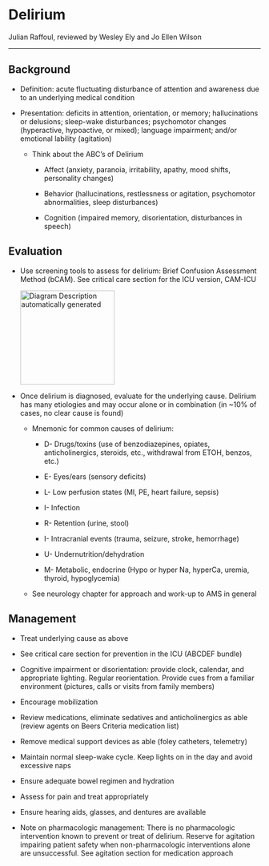 # Delirium 

Julian Raffoul, reviewed by Wesley Ely and Jo Ellen Wilson

---

## Background

- Definition: acute fluctuating disturbance of attention and awareness
    due to an underlying medical condition

- Presentation: deficits in attention, orientation, or memory;
    hallucinations or delusions; sleep-wake disturbances; psychomotor
    changes (hyperactive, hypoactive, or mixed); language impairment;
    and/or emotional lability (agitation)

     - Think about the ABC’s of Delirium

          - Affect (anxiety, paranoia, irritability, apathy, mood shifts,
              personality changes)

          - Behavior (hallucinations, restlessness or agitation, psychomotor
              abnormalities, sleep disturbances)

          - Cognition (impaired memory, disorientation, disturbances in
              speech)

## Evaluation

- Use screening tools to assess for delirium: Brief Confusion
    Assessment Method (bCAM). See critical care section for the ICU
    version, CAM-ICU

    <img src="output/media/image28.png"
    style="width:1.9635in;height:1.9635in"
    alt="Diagram Description automatically generated" />

- Once delirium is diagnosed, evaluate for the underlying cause.
    Delirium has many etiologies and may occur alone or in combination
    (in \~10% of cases, no clear cause is found)

    - Mnemonic for common causes of delirium:

        - D- Drugs/toxins (use of benzodiazepines, opiates,
            anticholinergics, steroids, etc., withdrawal from ETOH, benzos,
            etc.)

        - E- Eyes/ears (sensory deficits)

        - L- Low perfusion states (MI, PE, heart failure, sepsis)

        - I- Infection

        - R- Retention (urine, stool)

        - I- Intracranial events (trauma, seizure, stroke, hemorrhage)

        - U- Undernutrition/dehydration

        - M- Metabolic, endocrine (Hypo or hyper Na, hyperCa, uremia,
            thyroid, hypoglycemia)

    - See neurology chapter for approach and work-up to AMS in general

## Management

- Treat underlying cause as above

- See critical care section for prevention in the ICU (ABCDEF bundle)

- Cognitive impairment or disorientation: provide clock, calendar, and
    appropriate lighting. Regular reorientation. Provide cues from a
    familiar environment (pictures, calls or visits from family members)

- Encourage mobilization

- Review medications, eliminate sedatives and anticholinergics as able
    (review agents on Beers Criteria medication list)

- Remove medical support devices as able (foley catheters, telemetry)

- Maintain normal sleep-wake cycle. Keep lights on in the day and
    avoid excessive naps

- Ensure adequate bowel regimen and hydration

- Assess for pain and treat appropriately

- Ensure hearing aids, glasses, and dentures are available

- Note on pharmacologic management: There is no pharmacologic
    intervention known to prevent or treat of delirium. Reserve for
    agitation impairing patient safety when non-pharmacologic
    interventions alone are unsuccessful. See agitation section for
    medication approach

